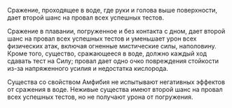 Сражение, проходящее в воде, где руки и голова выше поверхности, дает второй шанс на провал всех успешных тестов.

Сражение в плавании, погруженное и без контакта с дном, дает второй шанс на провал всех успешных тестов и уменьшает урон всех физических атак, включая огненные мистические силы, наполовину. Кроме того, существо, сражающееся в воде, должно каждый ход сдавать тест на Силу; провал дает одно очко повреждения стойкости из-за напряженного усилия и недостатка кислорода.

Существа со свойством Амфибия не испытывают негативных эффектов от сражения в воде. Неживые существа имеют второй шанс на провал всех успешных тестов, но не получают урона от погружения.